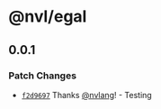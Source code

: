 # @nvl/egal

## 0.0.1

### Patch Changes

- [`f2d9697`](https://github.com/nvlang/egal/commit/f2d96977462fac82988b083007c93297598f7687)
  Thanks [@nvlang](https://github.com/nvlang)! - Testing
